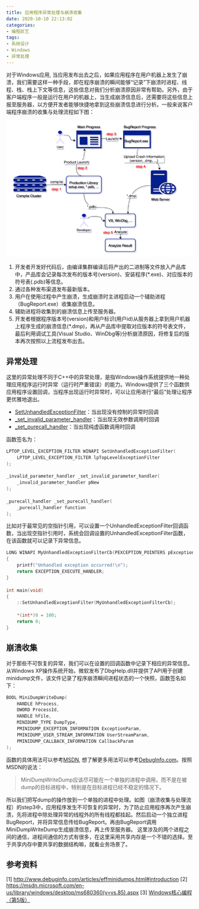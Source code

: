 ```yaml
---
title: 应用程序异常处理与崩溃收集
date: 2020-10-10 22:13:02
categories:
- 编程匠艺
tags:
- 系统设计
- Windows
- 异常处理
---
```


对于Windows应用, 当应用发布出去之后，如果应用程序在用户机器上发生了崩溃，我们需要这样一种手段，即在程序崩溃的瞬间能够“记录”下崩溃时进程、线程、栈、栈上下文等信息，这些信息对我们分析崩溃原因非常有帮助。另外，由于客户端程序一般是运行在用户的机器上，当生成崩溃信息后，还需要将这些信息上报至服务器，以方便开发者能够快捷地拿到这些崩溃信息进行分析。一般来说客户端程序崩溃的收集与处理流程如下图：

![客户端程序崩溃的收集流程](/images/exception-and-crash/1.png)

1. 开发者开发好代码后，由编译集群编译后将产出的二进制等文件放入产品库中，产品库会记录每次发布的版本号(version)、安装程序(*.exe)、对应版本的符号表(.pdb)等信息。
2. 通过各种发布渠道发布最新版本。
3. 用户在使用过程中产生崩溃，生成崩溃时主进程启动一个辅助进程（BugReport.exe）收集崩溃信息。
4. 辅助进程将收集到的崩溃信息上传至服务器。
5. 开发者根据程序版本号(version)和用户标识(用户id)从服务器上拿到用户机器上程序生成的崩溃信息(*.dmp)，再从产品库中提取对应版本的符号表文件，最后利用调试工具(Visual Studio、WinDbg等)分析崩溃原因，将修复后的版本再次按照以上流程发布出去。

<!--more-->

## 异常处理

这里的异常处理不同于C++中的异常处理，是指Windows操作系统提供地一种处理应用程序运行时异常（运行时严重错误）的能力。Windows提供了三个函数供应用程序设置回调，当程序出现运行时异常时，可以让应用进行“最后”处理让程序更优雅地退出。

- [SetUnhandledExceptionFilter](https://msdn.microsoft.com/en-us/library/windows/desktop/ms680634(v=vs.85).aspx)：当出现没有控制的异常时回调
- [_set_invalid_parameter_handler](https://msdn.microsoft.com/en-us/library/a9yf33zb.aspx)：当出现无效参数调用时回调
- [_set_purecall_handler](https://technet.microsoft.com/en-us/library/t296ys27(v=vs.120).aspx)：当出现纯虚函数调用时回调

函数签名为：

```c++
LPTOP_LEVEL_EXCEPTION_FILTER WINAPI SetUnhandledExceptionFilter(
    LPTOP_LEVEL_EXCEPTION_FILTER lpTopLevelExceptionFilter
);

_invalid_parameter_handler _set_invalid_parameter_handler(      
    _invalid_parameter_handler pNew  
);  

_purecall_handler _set_purecall_handler( 
    _purecall_handler function
);
```

比如对于最常见的空指针引用，可以设置一个UnhandledExceptionFilter回调函数，当出现空指针引用时，系统会回调设置的UnhandledExceptionFilter函数，在该函数就可以记录下异常信息。

```c++
LONG WINAPI MyUnhandledExceptionFilterCb(PEXCEPTION_POINTERS pExceptionInfo)
{
    printf("Unhandled exception occurred!\n");
    return EXCEPTION_EXECUTE_HANDLER;
}

int main(void)
{
    ::SetUnhandledExceptionFilter(MyUnhandledExceptionFilterCb);

    *(int*)0 = 100;
    return 0;
}
```

## 崩溃收集

对于那些不可恢复的异常，我们可以在设置的回调函数中记录下相应的异常信息。从Windows XP操作系统开始，微软发布了DbgHelp.dll并提供了API用于创建minidump文件，该文件记录了程序崩溃瞬间进程状态的一个快照，函数签名如下：

```c++
BOOL MiniDumpWriteDump( 
    HANDLE hProcess, 
    DWORD ProcessId, 
    HANDLE hFile, 
    MINIDUMP_TYPE DumpType, 
    PMINIDUMP_EXCEPTION_INFORMATION ExceptionParam, 
    PMINIDUMP_USER_STREAM_INFORMATION UserStreamParam, 
    PMINIDUMP_CALLBACK_INFORMATION CallbackParam
);
```

函数的具体用法可以参考[MSDN](https://msdn.microsoft.com/en-us/library/windows/desktop/ms680360(v=vs.85).aspx), 想了解更多用法可以参考[DebugInfo.com](http://www.debuginfo.com/articles/effminidumps.html#introduction)。按照MSDN的说法：
> MiniDumpWriteDump应该尽可能在一个单独的进程中调用，而不是在被dump的目标进程中，特别是在目标进程已经不稳定的情况下。

所以我们把写dump的操作放到一个单独的进程中处理。如图（崩溃收集与处理流程）的step3中，应用程序发生不可恢复的异常时，为了防止应用程序再次产生崩溃，先将进程中除处理异常的线程外的所有线程都挂起。然后启动一个独立进程BugReport，并将异常信息传给BugReport。再由BugReport调用MiniDumpWriteDump生成崩溃信息，再上传至服务器。
这里涉及的两个进程之间的通信，进程间通信的方式有很多，在这里采用共享内存是一个不错的选择。至于共享内存中要共享的数据结构嘛，就看业务场景了。

## 参考资料

[1] http://www.debuginfo.com/articles/effminidumps.html#introduction
[2] https://msdn.microsoft.com/en-us/library/windows/desktop/ms680360(v=vs.85).aspx
[3] [Windows核心编程（第5版）](https://www.amazon.cn/Windows%E6%A0%B8%E5%BF%83%E7%BC%96%E7%A8%8B-%E6%9D%B0%E5%A4%AB%E7%91%9E/dp/B001GS7918/ref=sr_1_1?ie=UTF8&qid=1498464940&sr=8-1&keywords=windows%E6%A0%B8%E5%BF%83%E7%BC%96%E7%A8%8B)
